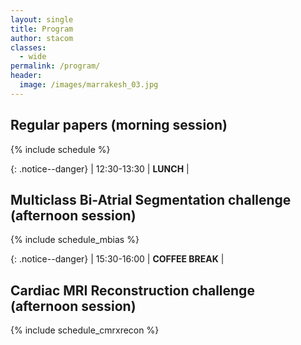 ```yaml
---
layout: single
title: Program
author: stacom
classes:
  - wide
permalink: /program/
header:
  image: /images/marrakesh_03.jpg
---
```


## Regular papers (morning session)

{% include schedule %}

{: .notice--danger}
| 12:30-13:30 | **LUNCH** |

## Multiclass Bi-Atrial Segmentation challenge (afternoon session)

{% include schedule_mbias %}

{: .notice--danger}
| 15:30-16:00 | **COFFEE BREAK** |

## Cardiac MRI Reconstruction challenge (afternoon session)

{% include schedule_cmrxrecon %}

